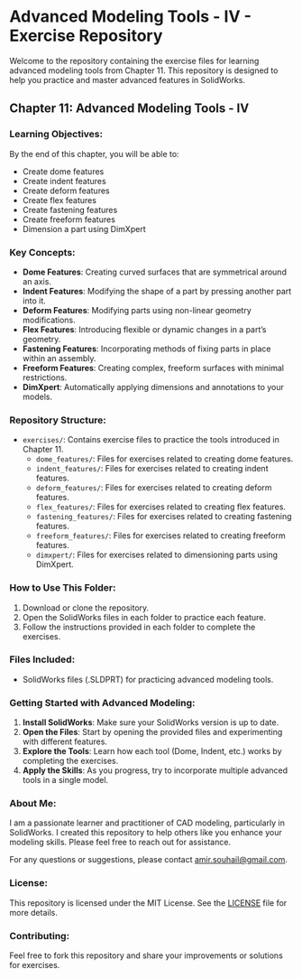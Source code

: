 # Advanced Modeling Tools - IV - Exercise Repository

Welcome to the repository containing the exercise files for learning advanced modeling tools from Chapter 11. This repository is designed to help you practice and master advanced features in SolidWorks.

## Chapter 11: Advanced Modeling Tools - IV

### Learning Objectives:
By the end of this chapter, you will be able to:
- Create dome features
- Create indent features
- Create deform features
- Create flex features
- Create fastening features
- Create freeform features
- Dimension a part using DimXpert

### Key Concepts:
- **Dome Features**: Creating curved surfaces that are symmetrical around an axis.
- **Indent Features**: Modifying the shape of a part by pressing another part into it.
- **Deform Features**: Modifying parts using non-linear geometry modifications.
- **Flex Features**: Introducing flexible or dynamic changes in a part’s geometry.
- **Fastening Features**: Incorporating methods of fixing parts in place within an assembly.
- **Freeform Features**: Creating complex, freeform surfaces with minimal restrictions.
- **DimXpert**: Automatically applying dimensions and annotations to your models.

### Repository Structure:
- `exercises/`: Contains exercise files to practice the tools introduced in Chapter 11.
  - `dome_features/`: Files for exercises related to creating dome features.
  - `indent_features/`: Files for exercises related to creating indent features.
  - `deform_features/`: Files for exercises related to creating deform features.
  - `flex_features/`: Files for exercises related to creating flex features.
  - `fastening_features/`: Files for exercises related to creating fastening features.
  - `freeform_features/`: Files for exercises related to creating freeform features.
  - `dimxpert/`: Files for exercises related to dimensioning parts using DimXpert.

### How to Use This Folder:
1. Download or clone the repository.
2. Open the SolidWorks files in each folder to practice each feature.
3. Follow the instructions provided in each folder to complete the exercises.

### Files Included:
- SolidWorks files (.SLDPRT) for practicing advanced modeling tools.

### Getting Started with Advanced Modeling:
1. **Install SolidWorks**: Make sure your SolidWorks version is up to date.
2. **Open the Files**: Start by opening the provided files and experimenting with different features.
3. **Explore the Tools**: Learn how each tool (Dome, Indent, etc.) works by completing the exercises.
4. **Apply the Skills**: As you progress, try to incorporate multiple advanced tools in a single model.

### About Me:
I am a passionate learner and practitioner of CAD modeling, particularly in SolidWorks. I created this repository to help others like you enhance your modeling skills. Please feel free to reach out for assistance.

For any questions or suggestions, please contact [amir.souhail@gmail.com](mailto:amir.souhail@gmail.com).

### License:
This repository is licensed under the MIT License. See the [LICENSE](LICENSE) file for more details.

### Contributing:
Feel free to fork this repository and share your improvements or solutions for exercises.
